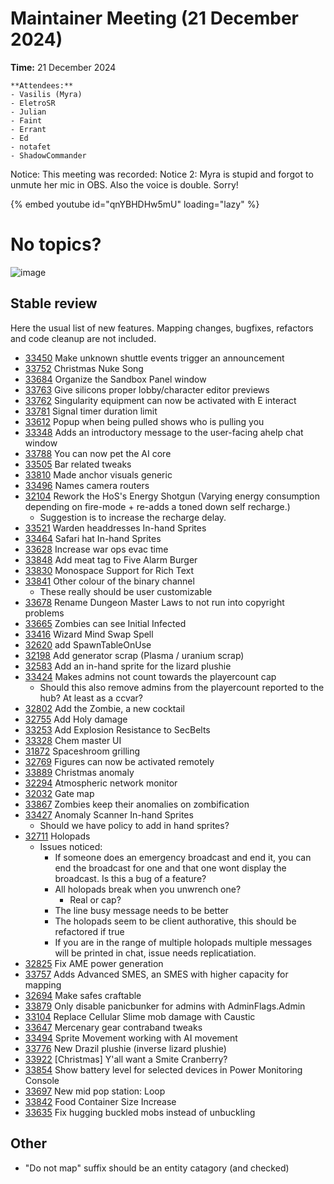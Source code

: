 # Maintainer Meeting (21 December 2024)

**Time:** 21 December 2024

```admonish info
**Attendees:**
- Vasilis (Myra)
- EletroSR
- Julian
- Faint
- Errant
- Ed
- notafet
- ShadowCommander
```


Notice: This meeting was recorded:
Notice 2: Myra is stupid and forgot to unmute her mic in OBS. Also the voice is double. Sorry!

{% embed youtube id="qnYBHDHw5mU" loading="lazy" %}

# No topics?
![image](https://i.imgflip.com/64sz4u.png?a481512)

## Stable review
Here the usual list of new features. Mapping changes, bugfixes, refactors and code cleanup are not included.
- [33450](https://github.com/space-wizards/space-station-14/pull/33450) Make unknown shuttle events trigger an announcement
- [33752](https://github.com/space-wizards/space-station-14/pull/33752) Christmas Nuke Song
- [33684](https://github.com/space-wizards/space-station-14/pull/33684) Organize the Sandbox Panel window
- [33763](https://github.com/space-wizards/space-station-14/pull/33763) Give silicons proper lobby/character editor previews
- [33762](https://github.com/space-wizards/space-station-14/pull/33762) Singularity equipment can now be activated with E interact
- [33781](https://github.com/space-wizards/space-station-14/pull/33781) Signal timer duration limit
- [33612](https://github.com/space-wizards/space-station-14/pull/33612) Popup when being pulled shows who is pulling you
- [33348](https://github.com/space-wizards/space-station-14/pull/33348) Adds an introductory message to the user-facing ahelp chat window
- [33788](https://github.com/space-wizards/space-station-14/pull/33788) You can now pet the AI core
- [33505](https://github.com/space-wizards/space-station-14/pull/33505) Bar related tweaks
- [33810](https://github.com/space-wizards/space-station-14/pull/33810) Made anchor visuals generic
- [33496](https://github.com/space-wizards/space-station-14/pull/33496) Names camera routers
- [32104](https://github.com/space-wizards/space-station-14/pull/32104) Rework the HoS's Energy Shotgun (Varying energy consumption depending on fire-mode + re-adds a toned down self recharge.)
    - Suggestion is to increase the recharge delay.
- [33521](https://github.com/space-wizards/space-station-14/pull/33521) Warden headdresses In-hand Sprites
- [33464](https://github.com/space-wizards/space-station-14/pull/33464) Safari hat In-hand Sprites
- [33628](https://github.com/space-wizards/space-station-14/pull/33628) Increase war ops evac time
- [33848](https://github.com/space-wizards/space-station-14/pull/33848) Add meat tag to Five Alarm Burger
- [33830](https://github.com/space-wizards/space-station-14/pull/33830) Monospace Support for Rich Text
- [33841](https://github.com/space-wizards/space-station-14/pull/33841) Other colour of the binary channel
    - These really should be user customizable
- [33678](https://github.com/space-wizards/space-station-14/pull/33678) Rename Dungeon Master Laws to not run into copyright problems
- [33665](https://github.com/space-wizards/space-station-14/pull/33665) Zombies can see Initial Infected
- [33416](https://github.com/space-wizards/space-station-14/pull/33416) Wizard Mind Swap Spell
- [32620](https://github.com/space-wizards/space-station-14/pull/32620) add SpawnTableOnUse
- [32198](https://github.com/space-wizards/space-station-14/pull/32198) Add generator scrap (Plasma / uranium scrap)
- [32583](https://github.com/space-wizards/space-station-14/pull/32583) Add an in-hand sprite for the lizard plushie
- [33424](https://github.com/space-wizards/space-station-14/pull/33424) Makes admins not count towards the playercount cap
    - Should this also remove admins from the playercount reported to the hub? At least as a ccvar?
- [32802](https://github.com/space-wizards/space-station-14/pull/32802) Add the Zombie, a new cocktail
- [32755](https://github.com/space-wizards/space-station-14/pull/32755) Add Holy damage
- [33253](https://github.com/space-wizards/space-station-14/pull/33253) Add Explosion Resistance to SecBelts
- [33328](https://github.com/space-wizards/space-station-14/pull/33328) Chem master UI
- [31872](https://github.com/space-wizards/space-station-14/pull/31872) Spaceshroom grilling
- [32769](https://github.com/space-wizards/space-station-14/pull/32769) Figures can now be activated remotely
- [33889](https://github.com/space-wizards/space-station-14/pull/33889) Christmas anomaly
- [32294](https://github.com/space-wizards/space-station-14/pull/32294) Atmospheric network monitor
- [32032](https://github.com/space-wizards/space-station-14/pull/32032) Gate map
- [33867](https://github.com/space-wizards/space-station-14/pull/33867) Zombies keep their anomalies on zombification
- [33427](https://github.com/space-wizards/space-station-14/pull/33427) Anomaly Scanner In-hand Sprites
    - Should we have policy to add in hand sprites?
- [32711](https://github.com/space-wizards/space-station-14/pull/32711) Holopads
    - Issues noticed:
        - If someone does an emergency broadcast and end it, you can end the broadcast for one and that one wont display the broadcast. Is this a bug of a feature?
        - All holopads break when you unwrench one?
            - Real or cap?
        - The line busy message needs to be better
        - The holopads seem to be client authorative, this should be refactored if true
        - If you are in the range of multiple holopads multiple messages will be printed in chat, issue needs replicatiation.
- [32825](https://github.com/space-wizards/space-station-14/pull/32825) Fix AME power generation
- [33757](https://github.com/space-wizards/space-station-14/pull/33757) Adds Advanced SMES, an SMES with higher capacity for mapping
- [32694](https://github.com/space-wizards/space-station-14/pull/32694) Make safes craftable
- [33879](https://github.com/space-wizards/space-station-14/pull/33879) Only disable panicbunker for admins with AdminFlags.Admin
- [33104](https://github.com/space-wizards/space-station-14/pull/33104) Replace Cellular Slime mob damage with Caustic
- [33647](https://github.com/space-wizards/space-station-14/pull/33647) Mercenary gear contraband tweaks
- [33494](https://github.com/space-wizards/space-station-14/pull/33494) Sprite Movement working with AI movement
- [33776](https://github.com/space-wizards/space-station-14/pull/33776) New Drazil plushie (inverse lizard plushie)
- [33922](https://github.com/space-wizards/space-station-14/pull/33922) [Christmas] Y'all want a Smite Cranberry?
- [33854](https://github.com/space-wizards/space-station-14/pull/33854) Show battery level for selected devices in Power Monitoring Console
- [33697](https://github.com/space-wizards/space-station-14/pull/33697) New mid pop station: Loop
- [33842](https://github.com/space-wizards/space-station-14/pull/33842) Food Container Size Increase
- [33635](https://github.com/space-wizards/space-station-14/pull/33635) Fix hugging buckled mobs instead of unbuckling

## Other
- "Do not map" suffix should be an entity catagory (and checked)
